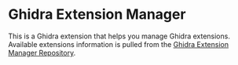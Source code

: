 # Ghidra Extension Manager

This is a Ghidra extension that helps you manage Ghidra extensions. Available extensions information is pulled from the [Ghidra Extension Manager Repository](https://github.com/antoniovazquezblanco/GhidraExtensionManagerRepository).
